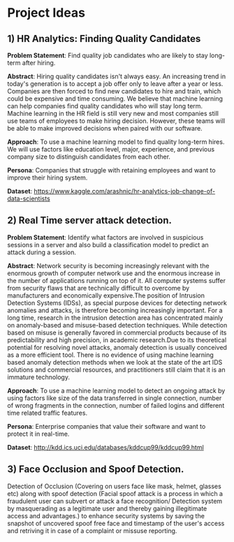 # Project Ideas		

## 1) HR Analytics: Finding Quality Candidates 

**Problem Statement**: Find quality job candidates who are likely to stay long-term after hiring.    

**Abstract**: Hiring quality candidates isn't always easy.  An increasing trend in today's generation is to accept a job offer only to leave after a year or less.  Companies are then forced to find new candidates to hire and train, which could be expensive and time consuming.  We believe that machine learning can help companies find quality candidates who will stay long term.  Machine learning in the HR field is still very new and most companies still use teams of employees to make hiring decision.  However, these teams will be able to make improved decisions when paired with our software.        

**Approach**: To use a machine learning model to find quality long-term hires.  We will use factors like education level, major, experience, and previous company size to distinguish candidates from each other.   

**Persona**: Companies that struggle with retaining employees and want to improve their hiring system.  

**Dataset**: https://www.kaggle.com/arashnic/hr-analytics-job-change-of-data-scientists

## 2) Real Time server attack detection.
	
**Problem Statement**: Identify what factors are involved in suspicious sessions in a server and also build a classification model to predict an attack during a session.

**Abstract**: Network security is becoming increasingly relevant with the enormous growth of computer network use and the enormous increase in the number of applications running on top of it. All computer systems suffer from security flaws that are technically difficult to overcome by manufacturers and economically expensive.The position of Intrusion Detection Systems (IDSs), as special purpose devices for detecting network anomalies and attacks, is therefore becoming increasingly important. For a long time, research in the intrusion detection area has concentrated mainly on anomaly-based and misuse-based detection techniques. While detection based on misuse is generally favored in commercial products because of its predictability and high precision, in academic research.Due to its theoretical potential for resolving novel attacks, anomaly detection is usually conceived as a more efficient tool. There is no evidence of using machine learning based anomaly detection methods when we look at the state of the art IDS solutions and commercial resources, and practitioners still claim that it is an immature technology.

**Approach**: To use a machine learning model to detect an ongoing attack by using factors like size of the data transferred in single connection, number of wrong fragments in the connection, number of failed logins and different time related traffic features. 

**Persona**: Enterprise companies that value their software and want to protect it in real-time.

**Dataset**: http://kdd.ics.uci.edu/databases/kddcup99/kddcup99.html

## 3) Face Occlusion and Spoof Detection.

Detection of Occlusion (Covering on users face like mask, helmet, glasses etc) along with spoof detection (Facial spoof attack is a process in which a fraudulent user can subvert or attack a face recognition/ Detection system by masquerading as a legitimate user and thereby gaining illegitimate access and advantages.) to enhance security systems by saving the snapshot of uncovered spoof free face and timestamp of the user's access and retriving it in case of a complaint or missuse reporting. 


